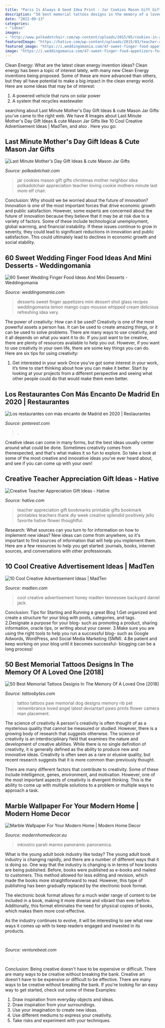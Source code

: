 ```yaml
---
title: "Paris Is Always A Good Idea Print - Jar Cookies Mason Gift Gifts Christmas Mother Neighbor Idea Polkadotchair Appreciation Teacher Loving Cookie Mothers Minute Last Mom Elf Chair"
description: "50 best memorial tattoos designs in the memory of a loved one [2018]"
date: "2022-09-13"
categories:
- "ideas"
images:
- "http://www.polkadotchair.com/wp-content/uploads/2015/05/cookies-in-a-jar-700x1050.jpg"
featuredImage: "https://hative.com/wp-content/uploads/2015/03/teacher-appreciation-gift-ideas/13-teacher-appreciation-gift-ideas.jpg"
featured_image: "https://i.weddingomania.com/47-sweet-finger-food-appetizers-for-your-wedding-39-500x666.jpg"
image: "https://i.weddingomania.com/47-sweet-finger-food-appetizers-for-your-wedding-39-500x666.jpg"
---
```



Clean Energy: What are the latest clean energy invention ideas?
Clean energy has been a topic of interest lately, with many new Clean Energy inventions being proposed. Some of these are more advanced than others, but they all have potential to make a big impact in the clean energy world. Here are some ideas that may be of interest: 
1. A powered vehicle that runs on solar power 
2. A system that recycles wastewater 

	

		
searching about Last Minute Mother&#039;s Day Gift Ideas &amp; cute Mason Jar Gifts you've came to the right web. We have 8 Images about Last Minute Mother&#039;s Day Gift Ideas &amp; cute Mason Jar Gifts like 10 Cool Creative Advertisement Ideas | MadTen,  and also . Here you go:
		
    
## Last Minute Mother&#039;s Day Gift Ideas &amp; Cute Mason Jar Gifts

<img loading=lazy src="http://www.polkadotchair.com/wp-content/uploads/2015/05/cookies-in-a-jar-700x1050.jpg" onerror="this.onerror=null;this.src='https://tse1.mm.bing.net/th?id=OIP.WY2g8zbxfYYWNucsQ9cx1AHaLH&amp;pid=15.1';" alt="Last Minute Mother&#039;s Day Gift Ideas &amp; cute Mason Jar Gifts">

_Source: polkadotchair.com_

>jar cookies mason gift gifts christmas mother neighbor idea polkadotchair appreciation teacher loving cookie mothers minute last mom elf chair. 

	

Conclusion: Why should we be worried about the future of innovation?
Innovation is one of the most important forces that drive economic growth and public satisfaction. However, some experts are concerned about the future of innovation because they believe that it may be at risk due to a variety of factors. Some of these include technological unemployment, global warming, and financial instability. If these issues continue to grow in severity, they could lead to significant reductions in innovation and public satisfaction. This could ultimately lead to declines in economic growth and social stability.

    
## 60 Sweet Wedding Finger Food Ideas And Mini Desserts - Weddingomania

<img loading=lazy src="https://i.weddingomania.com/47-sweet-finger-food-appetizers-for-your-wedding-39-500x666.jpg" onerror="this.onerror=null;this.src='https://tse3.mm.bing.net/th?id=OIP.5CTgUeO-Y_jdgpgqNqDInQHaJ3&amp;pid=15.1';" alt="60 Sweet Wedding Finger Food Ideas And Mini Desserts - Weddingomania">

_Source: weddingomania.com_

>desserts sweet finger appetizers mini dessert shot glass recipes weddingomania lemon mango cups mousse whipped cream delicious refreshing idea very. 

	

The power of creativity: How can it be used?
Creativity is one of the most powerful assets a person has. It can be used to create amazing things, or it can be used to solve problems. There are many ways to use creativity, and it all depends on what you want it to do. If you just want to be creative, there are plenty of resources available to help you out. However, if you want to use creativity in your own life, there are some key things you can do. Here are six tips for using creativity: 
1. Get interested in your work
Once you’ve got some interest in your work, it’s time to start thinking about how you can make it better. Start by looking at your projects from a different perspective and seeing what other people could do that would make them even better.

    
## Los Restaurantes Con Más Encanto De Madrid En 2020 | Restaurantes

<img loading=lazy src="https://i.pinimg.com/736x/9d/2e/a2/9d2ea20a14611ad8dd4fb3c167f6a756.jpg" onerror="this.onerror=null;this.src='https://tse1.mm.bing.net/th?id=OIP.ZsZK0Y-RLW1VYeRUjzCTmQHaFj&amp;pid=15.1';" alt="Los restaurantes con más encanto de Madrid en 2020 | Restaurantes">

_Source: pinterest.com_

>. 

	

Creative ideas can come in many forms, but the best ideas usually center around what could be done. Sometimes creativity comes from thenexpected, and that's what makes it so fun to explore. So take a look at some of the most creative and innovative ideas you've ever heard about, and see if you can come up with your own!

    
## Creative Teacher Appreciation Gift Ideas - Hative

<img loading=lazy src="https://hative.com/wp-content/uploads/2015/03/teacher-appreciation-gift-ideas/13-teacher-appreciation-gift-ideas.jpg" onerror="this.onerror=null;this.src='https://tse4.mm.bing.net/th?id=OIP.1jfNULBg7pfmvP59hgAzswHaKX&amp;pid=15.1';" alt="Creative Teacher Appreciation Gift Ideas - Hative">

_Source: hative.com_

>teacher appreciation gift bookmarks printable gifts bookmark printables teachers thank diy week creative splendid positively jello favorite hative flower thoughtful. 

	

Research: What sources can you turn to for information on how to implement new ideas?
New ideas can come from anywhere, so it's important to find sources of information that will help you implement them. Here are a few resources to help you get started: journals, books, internet sources, and conversations with other professionals.

    
## 10 Cool Creative Advertisement Ideas | MadTen

<img loading=lazy src="http://madten.com/wp-content/uploads/2014/05/0811.jpg" onerror="this.onerror=null;this.src='https://tse1.mm.bing.net/th?id=OIP.HTf0UluLLWcifNQu7ZrJvwHaKe&amp;pid=15.1';" alt="10 Cool Creative Advertisement Ideas | MadTen">

_Source: madten.com_

>cool creative advertisement honey madten tennessee backyard daniel jack. 

	

Conclusion: Tips for Starting and Running a great Blog
1.Get organized and create a structure for your blog with posts, categories, and tags.
2.Designate a purpose for your blog- such as promoting a product, sharing information, oracle tips, or writing about your career. 
3.Make sure you are using the right tools to help you run a successful blog- such as Google Adwords, WordPress, and Social Media Marketing (SMM). 
4.Be patient and keep working on your blog until it becomes successful- blogging can be a long process!

    
## 50 Best Memorial Tattoos Designs In The Memory Of A Loved One [2018]

<img loading=lazy src="http://www.tattoobytes.com/wp-content/uploads/2016/02/memorial-tattoo.jpg" onerror="this.onerror=null;this.src='https://tse2.mm.bing.net/th?id=OIP.1JdWPE5cIQC2mkrzcnhX3gHaLE&amp;pid=15.1';" alt="50 Best Memorial Tattoos Designs In The Memory Of A Loved One [2018]">

_Source: tattoobytes.com_

>tattoo tattoos paw memorial dog designs memory rib pet remembrance loved angel latest deviantart paws prints flower camera man placement. 

	

The science of creativity
A person's creativity is often thought of as a mysterious quality that cannot be measured or studied. However, there is a growing body of research that suggests otherwise. The science of creativity is an interdisciplinary field that examines the nature and development of creative abilities.
While there is no single definition of creativity, it is generally defined as the ability to produce new and innovative ideas. Creativity is often seen as a rare or elusive quality, but recent research suggests that it is more common than previously thought.

There are many different factors that contribute to creativity. Some of these include intelligence, genes, environment, and motivation. However, one of the most important aspects of creativity is divergent thinking. This is the ability to come up with multiple solutions to a problem or multiple ways to approach a task.

    
## Marble Wallpaper For Your Modern Home | Modern Home Decor

<img loading=lazy src="https://www.modernhomedecor.eu/wp-content/uploads/2017/02/Modern-Marble-Wallpaper-For-Your-Modern-Home-4.jpg" onerror="this.onerror=null;this.src='https://tse4.mm.bing.net/th?id=OIP.kd8FnnQszRmjUFl7MA1JngHaLa&amp;pid=15.1';" alt="Marble Wallpaper For Your Modern Home | Modern Home Decor">

_Source: modernhomedecor.eu_

>inkiostro parati marmo panoramic panoramica. 

	

What is the young adult book industry like today?
The young adult book industry is changing rapidly, and there are a number of different ways that it is doing so. One way that the industry is changing is in terms of how books are being published. 
Before, books were published as e-books and mailed to customers. This method allowed for less editing and revision, which made the books more straightforward to read. However, this type of publishing has been gradually replaced by the electronic book format. 

The electronic book format allows for a much wider range of content to be included in a book, making it more diverse and vibrant than ever before. Additionally, this format eliminates the need for physical copies of books, which makes them more cost-effective. 

As the industry continues to evolve, it will be interesting to see what new ways it comes up with to keep readers engaged and invested in its products.

    
## 

<img loading=lazy src="https://venturebeat.com/wp-content/uploads/2017/12/uspresidentssiri.jpg?w=800" onerror="this.onerror=null;this.src='https://tse3.mm.bing.net/th?id=OIP.OcejVjsL9Jibue1HaAgyjAHaFV&amp;pid=15.1';" alt="">

_Source: venturebeat.com_

>. 

	

Conclusion: Being creative doesn't have to be expensive or difficult. There are many ways to be creative without breaking the bank.
Creative art doesn't have to be expensive or difficult to be effective. There are many ways to be creative without breaking the bank. If you're looking for an easy way to get started, check out some of these Examples: 
1. Draw inspiration from everyday objects and ideas.
2. Draw inspiration from your surroundings.
3. Use your imagination to create new ideas. 
4. Use different mediums to express your creativity.
5. Take risks and experiment with your techniques.

